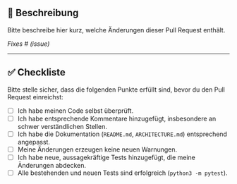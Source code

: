 ## 📝 Beschreibung

Bitte beschreibe hier kurz, welche Änderungen dieser Pull Request enthält.

*Fixes # (issue)*

---

## ✅ Checkliste

Bitte stelle sicher, dass die folgenden Punkte erfüllt sind, bevor du den Pull Request einreichst:

- [ ] Ich habe meinen Code selbst überprüft.
- [ ] Ich habe entsprechende Kommentare hinzugefügt, insbesondere an schwer verständlichen Stellen.
- [ ] Ich habe die Dokumentation (`README.md`, `ARCHITECTURE.md`) entsprechend angepasst.
- [ ] Meine Änderungen erzeugen keine neuen Warnungen.
- [ ] Ich habe neue, aussagekräftige Tests hinzugefügt, die meine Änderungen abdecken.
- [ ] Alle bestehenden und neuen Tests sind erfolgreich (`python3 -m pytest`).